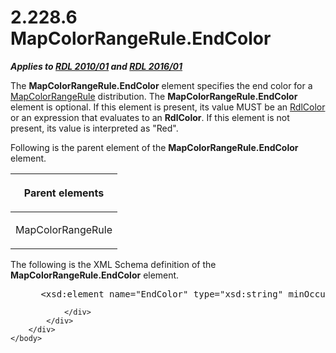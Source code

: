 <html dir="LTR" xmlns:mshelp="http://msdn.microsoft.com/mshelp" xmlns:ddue="http://ddue.schemas.microsoft.com/authoring/2003/5" xmlns:xlink="http://www.w3.org/1999/xlink" xmlns:tool="http://www.microsoft.com/tooltip">
    <head>
        <meta http-equiv="Content-Type" content="text/html; CHARSET=utf-8"></meta>
        <meta name="save" content="history"></meta>
        <title>2.228.6 MapColorRangeRule.EndColor</title>
        <xml>
            <mshelp:toctitle title="2.228.6 MapColorRangeRule.EndColor"></mshelp:toctitle>
            <mshelp:rltitle title="[MS-RDL]: MapColorRangeRule.EndColor"></mshelp:rltitle>
            <mshelp:keyword index="A" term="87af5531-e719-4506-87c0-a9f2ac532e90"></mshelp:keyword>
            <mshelp:attr name="DCSext.ContentType" value="open specification"></mshelp:attr>
            <mshelp:attr name="AssetID" value="87af5531-e719-4506-87c0-a9f2ac532e90"></mshelp:attr>
            <mshelp:attr name="TopicType" value="kbRef"></mshelp:attr>
            <mshelp:attr name="DCSext.Title" value="[MS-RDL]: MapColorRangeRule.EndColor" />
        </xml>
    </head>
    <body>
        <div id="header">
            <h1 class="heading">2.228.6 MapColorRangeRule.EndColor</h1>
        </div>
        <div id="mainSection">
            <div id="mainBody">
                <div id="allHistory" class="saveHistory"></div>
                <div id="sectionSection0" class="section" name="collapseableSection">
                    

<p><b><i>Applies to </i></b><a href="3428e690-a348-4ec7-8a6a-8efb42d2cdee.html"><b><i>RDL 2010/01</i></b></a><b><i>
and </i></b><a href="52ce3983-2bfc-4e72-9359-42aaf5fe4509.html"><b><i>RDL 2016/01</i></b></a></p>

<p>The <b>MapColorRangeRule.EndColor</b> element specifies the
end color for a <a href="1c6ca85d-f3d6-403c-9232-7d0183108a92.html">MapColorRangeRule</a>
distribution. The <b>MapColorRangeRule.EndColor</b> element is optional. If
this element is present, its value MUST be an <a href="b302c6a5-6023-42b1-95ed-bafcdc4b5714.html">RdlColor</a> or an expression
that evaluates to an <b>RdlColor</b>. If this element is not present, its value
is interpreted as &quot;Red&quot;.</p>

<p>Following is the parent element of the <b>MapColorRangeRule.EndColor</b>
element.</p>

<table>
 <thead>
  <tr>
   <th>
   <p>Parent elements</p>
   </th>
  </tr>
 </thead>
 <tr>
  <td>
  <p>MapColorRangeRule</p>
  </td>
 </tr>
</table>

<p>The following is the XML Schema definition of the <b>MapColorRangeRule.EndColor</b>
element.</p>

<dl>
<dd>
<div><pre> &lt;xsd:element name=&quot;EndColor&quot; type=&quot;xsd:string&quot; minOccurs=&quot;0&quot; /&gt;
</pre></div>
</dd></dl>


                </div>
            </div>
        </div>
    </body>
</html>